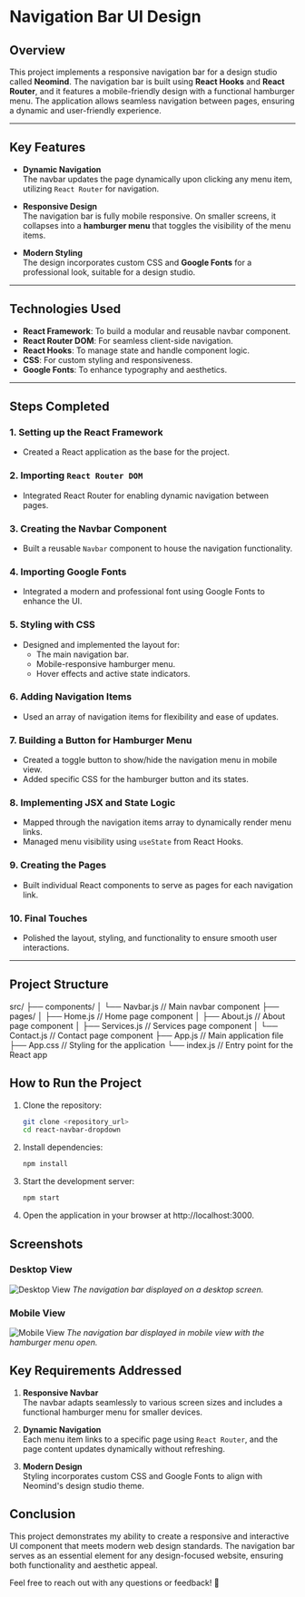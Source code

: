 # Navigation Bar UI Design

## Overview

This project implements a responsive navigation bar for a design studio called **Neomind**. The navigation bar is built using **React Hooks** and **React Router**, and it features a mobile-friendly design with a functional hamburger menu. The application allows seamless navigation between pages, ensuring a dynamic and user-friendly experience.

---

## Key Features

- **Dynamic Navigation**  
  The navbar updates the page dynamically upon clicking any menu item, utilizing `React Router` for navigation.  

- **Responsive Design**  
  The navigation bar is fully mobile responsive. On smaller screens, it collapses into a **hamburger menu** that toggles the visibility of the menu items.

- **Modern Styling**  
  The design incorporates custom CSS and **Google Fonts** for a professional look, suitable for a design studio.

---

## Technologies Used

- **React Framework**: To build a modular and reusable navbar component.
- **React Router DOM**: For seamless client-side navigation.
- **React Hooks**: To manage state and handle component logic.
- **CSS**: For custom styling and responsiveness.
- **Google Fonts**: To enhance typography and aesthetics.

---

## Steps Completed

### 1. Setting up the React Framework
- Created a React application as the base for the project.

### 2. Importing `React Router DOM`
- Integrated React Router for enabling dynamic navigation between pages.

### 3. Creating the Navbar Component
- Built a reusable `Navbar` component to house the navigation functionality.

### 4. Importing Google Fonts
- Integrated a modern and professional font using Google Fonts to enhance the UI.

### 5. Styling with CSS
- Designed and implemented the layout for:
  - The main navigation bar.
  - Mobile-responsive hamburger menu.
  - Hover effects and active state indicators.

### 6. Adding Navigation Items
- Used an array of navigation items for flexibility and ease of updates.

### 7. Building a Button for Hamburger Menu
- Created a toggle button to show/hide the navigation menu in mobile view.
- Added specific CSS for the hamburger button and its states.

### 8. Implementing JSX and State Logic
- Mapped through the navigation items array to dynamically render menu links.
- Managed menu visibility using `useState` from React Hooks.

### 9. Creating the Pages
- Built individual React components to serve as pages for each navigation link.

### 10. Final Touches
- Polished the layout, styling, and functionality to ensure smooth user interactions.

---

## Project Structure

src/
├── components/
│   └── Navbar.js   // Main navbar component
├── pages/
│   ├── Home.js     // Home page component
│   ├── About.js    // About page component
│   ├── Services.js // Services page component
│   └── Contact.js  // Contact page component
├── App.js          // Main application file
├── App.css         // Styling for the application
└── index.js        // Entry point for the React app


## How to Run the Project

1. Clone the repository:
   ```bash
   git clone <repository_url>
   cd react-navbar-dropdown
2. Install dependencies:
   ```bash
   npm install
3. Start the development server:
   ```bash
   npm start
4. Open the application in your browser at http://localhost:3000.

## Screenshots

### Desktop View
![Desktop View](./screenshots/desktop-view.png)
*The navigation bar displayed on a desktop screen.*

### Mobile View
![Mobile View](./screenshots/mobile-view.png)
*The navigation bar displayed in mobile view with the hamburger menu open.*

## Key Requirements Addressed

1. **Responsive Navbar**  
   The navbar adapts seamlessly to various screen sizes and includes a functional hamburger menu for smaller devices.

2. **Dynamic Navigation**  
   Each menu item links to a specific page using `React Router`, and the page content updates dynamically without refreshing.

3. **Modern Design**  
   Styling incorporates custom CSS and Google Fonts to align with Neomind's design studio theme.

## Conclusion

This project demonstrates my ability to create a responsive and interactive UI component that meets modern web design standards. The navigation bar serves as an essential element for any design-focused website, ensuring both functionality and aesthetic appeal.

Feel free to reach out with any questions or feedback! 🎉
